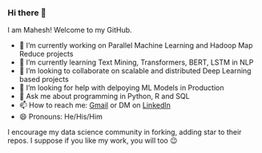 ### Hi there 👋

<!--
**mbadamve/mbadamve** is a ✨ _special_ ✨ repository because its `README.md` (this file) appears on your GitHub profile.
-->
I am Mahesh! Welcome to my GitHub. 

- 🔭 I’m currently working on Parallel Machine Learning and Hadoop Map Reduce projects
- 🌱 I’m currently learning Text Mining, Transformers, BERT, LSTM in NLP
- 👯 I’m looking to collaborate on scalable and distributed Deep Learning based projects
- 🤔 I’m looking for help with delpoying ML Models in Production
- 💬 Ask me about programming in Python, R and SQL 
- 📫 How to reach me: [Gmail](mailto:maheshbadam945@gmail.com) or DM on [LinkedIn](linkedin.com/in/mahesh-badam)
- 😄 Pronouns: He/His/Him

I encourage my data science community in forking, adding star to their repos. I suppose if you like my work, you will too :wink:
